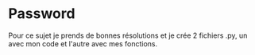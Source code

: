 # Password
Pour ce sujet je prends de bonnes résolutions et je crée 2 fichiers .py,
un avec mon code et l'autre avec mes fonctions.
